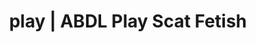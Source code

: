 ---
categories:
- Lingerie Art
- E-Girl Erotica
- ABDL Play
- Latex Fetish
- Sapphic Desires
image: /assets/images/1747713861779.webp
layout: post
schema:
  description: Premium adult content featuring Scat Fetish, ABDL Play. High-quality
    visuals with provocative themes.
  keywords:
  - Tattooed Beauties
  - ABDL Play
  - Scat Fetish
  - Real Couples
  - Vintage Boudoir
  - Self-Pleasure
  - Interactive NSFW
  name: 1747713861779 | Scat Fetish ABDL Play
  type: VisualArtwork
seo:
  description: Featured content with exclusive Scat Fetish, ABDL Play. HD images available.
  keywords: Scat Fetish, ABDL Play
  og_image: /assets/images/1747713861779.webp
  schema_type: VisualArtwork
tags:
- '#play'
- Scat Fetish
- ABDL Play
title: play | ABDL Play Scat Fetish
---